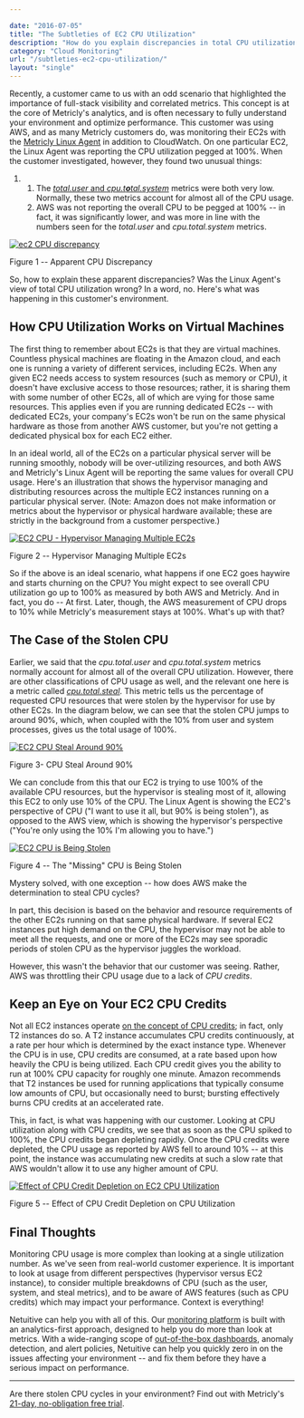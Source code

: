 ```yaml
---

date: "2016-07-05"
title: "The Subtleties of EC2 CPU Utilization"
description: "How do you explain discrepancies in total CPU utilization? Is the data wrong? In a word, no. Here’s what was happening in this customer’s environment."
category: "Cloud Monitoring"
url: "/subtleties-ec2-cpu-utilization/"
layout: "single"
---
```


Recently, a customer came to us with an odd scenario that highlighted the importance of full-stack visibility and correlated metrics. This concept is at the core of Metricly's analytics, and is often necessary to fully understand your environment and optimize performance.  This customer was using AWS, and as many Metricly customers do, was monitoring their EC2s with the [Metricly Linux Agent](https://help.netuitive.com/Content/Misc/Datasources/Netuitive/new_netuitive_datasource.htm?Highlight=linux) in addition to CloudWatch.  On one particular EC2, the Linux Agent was reporting the CPU utilization pegged at 100%.  When the customer investigated, however, they found two unusual things:

1.  1.  The [*total.user* and *cpu.t**o**tal.system*](https://help.netuitive.com/Content/Misc/Datasources/Netuitive/new_netuitive_datasource.htm#cpu-2) metrics were both very low. Normally, these two metrics account for almost all of the CPU usage.
    2.  AWS was not reporting the overall CPU to be pegged at 100% -- in fact, it was significantly lower, and was more in line with the numbers seen for the *total.user* and *cpu.total.system* metrics.

[![ec2 CPU discrepancy](https://s3-us-west-2.amazonaws.com/com-netuitive-app-usw2-public/wp-content/uploads/2016/06/Pic1.jpg)](https://s3-us-west-2.amazonaws.com/com-netuitive-app-usw2-public/wp-content/uploads/2016/06/Pic1.jpg)

Figure 1 -- Apparent CPU Discrepancy

So, how to explain these apparent discrepancies?  Was the Linux Agent's view of total CPU utilization wrong? In a word, no. Here's what was happening in this customer's environment.

How CPU Utilization Works on Virtual Machines
---------------------------------------------

The first thing to remember about EC2s is that they are virtual machines.  Countless physical machines are floating in the Amazon cloud, and each one is running a variety of different services, including EC2s. When any given EC2 needs access to system resources (such as memory or CPU), it doesn't have exclusive access to those resources; rather, it is sharing them with some number of other EC2s, all of which are vying for those same resources.  This applies even if you are running dedicated EC2s -- with dedicated EC2s, your company's EC2s won't be run on the same physical hardware as those from another AWS customer, but you're not getting a dedicated physical box for each EC2 either.

In an ideal world, all of the EC2s on a particular physical server will be running smoothly, nobody will be over-utilizing resources, and both AWS and Metricly's Linux Agent will be reporting the same values for overall CPU usage. Here's an illustration that shows the hypervisor managing and distributing resources across the multiple EC2 instances running on a particular physical server.  (Note: Amazon does not make information or metrics about the hypervisor or physical hardware available; these are strictly in the background from a customer perspective.)

[![EC2 CPU - Hypervisor Managing Multiple EC2s](https://s3-us-west-2.amazonaws.com/com-netuitive-app-usw2-public/wp-content/uploads/2016/06/Pic2.png)](https://s3-us-west-2.amazonaws.com/com-netuitive-app-usw2-public/wp-content/uploads/2016/06/Pic2.png)

Figure 2 -- Hypervisor Managing Multiple EC2s

So if the above is an ideal scenario, what happens if one EC2 goes haywire and starts churning on the CPU?  You might expect to see overall CPU utilization go up to 100% as measured by both AWS and Metricly.  And in fact, you do -- At first.  Later, though, the AWS measurement of CPU drops to 10% while Metricly's measurement stays at 100%.  What's up with that?

The Case of the Stolen CPU
--------------------------

Earlier, we said that the *cpu.total.user* and *cpu.total.system* metrics normally account for almost all of the overall CPU utilization.  However, there are other classifications of CPU usage as well, and the relevant one here is a metric called [*cpu.total.steal*](https://help.netuitive.com/Content/Misc/Datasources/Netuitive/new_netuitive_datasource.htm#cpu-2).  This metric tells us the percentage of requested CPU resources that were stolen by the hypervisor for use by other EC2s.  In the diagram below, we can see that the stolen CPU jumps to around 90%, which, when coupled with the 10% from user and system processes, gives us the total usage of 100%.

[![EC2 CPU Steal Around 90%](https://s3-us-west-2.amazonaws.com/com-netuitive-app-usw2-public/wp-content/uploads/2016/06/Pic3.png)](https://s3-us-west-2.amazonaws.com/com-netuitive-app-usw2-public/wp-content/uploads/2016/06/Pic3.png)

Figure 3- CPU Steal Around 90%

We can conclude from this that our EC2 is trying to use 100% of the available CPU resources, but the hypervisor is stealing most of it, allowing this EC2 to only use 10% of the CPU. The Linux Agent is showing the EC2's perspective of CPU ("I want to use it all, but 90% is being stolen"), as opposed to the AWS view, which is showing the hypervisor's perspective ("You're only using the 10% I'm allowing you to have.")

[![EC2 CPU is Being Stolen](https://s3-us-west-2.amazonaws.com/com-netuitive-app-usw2-public/wp-content/uploads/2016/06/Pic4.png)](https://s3-us-west-2.amazonaws.com/com-netuitive-app-usw2-public/wp-content/uploads/2016/06/Pic4.png)

Figure 4 -- The "Missing" CPU is Being Stolen

Mystery solved, with one exception -- how does AWS make the determination to steal CPU cycles?

In part, this decision is based on the behavior and resource requirements of the other EC2s running on that same physical hardware.  If several EC2 instances put high demand on the CPU, the hypervisor may not be able to meet all the requests, and one or more of the EC2s may see sporadic periods of stolen CPU as the hypervisor juggles the workload.

However, this wasn't the behavior that our customer was seeing.  Rather, AWS was throttling their CPU usage due to a lack of *CPU credits*.

Keep an Eye on Your EC2 CPU Credits
-----------------------------------

Not all EC2 instances operate [on the concept of CPU credits](https://help.netuitive.com/Content/Misc/Datasources/AWS/new_aws_datasource.htm#ec2); in fact, only T2 instances do so.  A T2 instance accumulates CPU credits continuously, at a rate per hour which is determined by the exact instance type.  Whenever the CPU is in use, CPU credits are consumed, at a rate based upon how heavily the CPU is being utilized.  Each CPU credit gives you the ability to run at 100% CPU capacity for roughly one minute.  Amazon recommends that T2 instances be used for running applications that typically consume low amounts of CPU, but occasionally need to burst; bursting effectively burns CPU credits at an accelerated rate.

This, in fact, is what was happening with our customer.  Looking at CPU utilization along with CPU credits, we see that as soon as the CPU spiked to 100%, the CPU credits began depleting rapidly.  Once the CPU credits were depleted, the CPU usage as reported by AWS fell to around 10% -- at this point, the instance was accumulating new credits at such a slow rate that AWS wouldn't allow it to use any higher amount of CPU.

[![Effect of CPU Credit Depletion on EC2 CPU Utilization](https://s3-us-west-2.amazonaws.com/com-netuitive-app-usw2-public/wp-content/uploads/2016/06/Pic5.png)](https://s3-us-west-2.amazonaws.com/com-netuitive-app-usw2-public/wp-content/uploads/2016/06/Pic5.png)

Figure 5 -- Effect of CPU Credit Depletion on CPU Utilization

Final Thoughts
--------------

Monitoring CPU usage is more complex than looking at a single utilization number.  As we've seen from real-world customer experience. It is important to look at usage from different perspectives (hypervisor versus EC2 instance), to consider multiple breakdowns of CPU (such as the user, system, and steal metrics), and to be aware of AWS features (such as CPU credits) which may impact your performance. Context is everything!

Netuitive can help you with all of this.  Our [monitoring platform](/product) is built with an analytics-first approach, designed to help you do more than look at metrics. With a wide-ranging scope of [out-of-the-box dashboards](/aws-monitoring-best-practices/), anomaly detection, and alert policies, Netuitive can help you quickly zero in on the issues affecting your environment -- and fix them before they have a serious impact on performance.

* * * * *

Are there stolen CPU cycles in your environment? Find out with Metricly's [21-day, no-obligation free trial](/signup).
